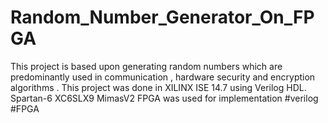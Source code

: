 # Random_Number_Generator_On_FPGA
This project is based upon generating random numbers which are predominantly used in communication , hardware security and encryption algorithms . This project was done in XILINX ISE 14.7 using Verilog HDL. 
Spartan-6 XC6SLX9 MimasV2 FPGA was used for implementation 
#verilog
#FPGA
